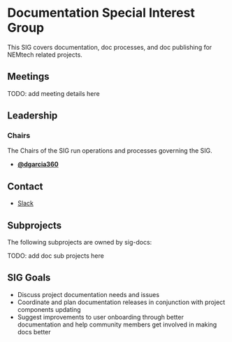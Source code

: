 # Documentation Special Interest Group

This SIG covers documentation, doc processes, and doc publishing for NEMtech related projects.

## Meetings

TODO: add meeting details here

## Leadership

### Chairs
The Chairs of the SIG run operations and processes governing the SIG.

* **[@dgarcia360](https://github.com/dgarcia360)**


## Contact

* [Slack](https://nem2.slack.com/messages/sig-docs)

## Subprojects

The following subprojects are owned by sig-docs:

TODO: add doc sub projects here

## SIG Goals

* Discuss project documentation needs and issues
* Coordinate and plan documentation releases in conjunction with project components updating
* Suggest improvements to user onboarding through better documentation and help community members get involved in making docs better
